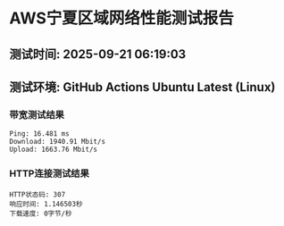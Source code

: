 # AWS宁夏区域网络性能测试报告
## 测试时间: 2025-09-21 06:19:03
## 测试环境: GitHub Actions Ubuntu Latest (Linux)

### 带宽测试结果
```
Ping: 16.481 ms
Download: 1940.91 Mbit/s
Upload: 1663.76 Mbit/s
```

### HTTP连接测试结果
```
HTTP状态码: 307
响应时间: 1.146503秒
下载速度: 0字节/秒
```

